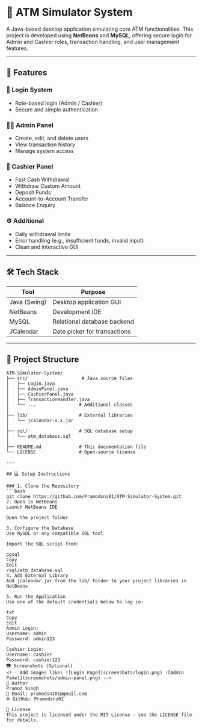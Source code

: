# 🏧 ATM Simulator System

A Java-based desktop application simulating core ATM functionalities. This project is developed using **NetBeans** and **MySQL**, offering secure login for Admin and Cashier roles, transaction handling, and user management features.

---

## 🚀 Features

### 🔐 Login System
- Role-based login (Admin / Cashier)
- Secure and simple authentication

### 👨‍💼 Admin Panel
- Create, edit, and delete users
- View transaction history
- Manage system access

### 💼 Cashier Panel
- Fast Cash Withdrawal
- Withdraw Custom Amount
- Deposit Funds
- Account-to-Account Transfer
- Balance Enquiry

### ⚙️ Additional
- Daily withdrawal limits
- Error handling (e.g., insufficient funds, invalid input)
- Clean and interactive GUI

---

## 🛠️ Tech Stack

| Tool             | Purpose                       |
|------------------|-------------------------------|
| Java (Swing)     | Desktop application GUI       |
| NetBeans         | Development IDE               |
| MySQL            | Relational database backend   |
| JCalendar        | Date picker for transactions  |

---

## 📁 Project Structure

```plaintext
ATM-Simulator-System/
├── src/                    # Java source files
│   ├── Login.java
│   ├── AdminPanel.java
│   ├── CashierPanel.java
│   ├── TransactionHandler.java
│   └── ...                # Additional classes
│
├── lib/                   # External libraries
│   └── jcalendar-x.x.jar
│
├── sql/                   # SQL database setup
│   └── atm_database.sql
│
├── README.md              # This documentation file
└── LICENSE                # Open-source license

---

## 💻 Setup Instructions

### 1. Clone the Repository
```bash
git clone https://github.com/Pramodsnz01/ATM-Simulator-System.git
2. Open in NetBeans
Launch NetBeans IDE

Open the project folder

3. Configure the Database
Use MySQL or any compatible SQL tool

Import the SQL script from:

pgsql
Copy
Edit
/sql/atm_database.sql
4. Add External Library
Add jcalendar.jar from the lib/ folder to your project libraries in NetBeans

5. Run the Application
Use one of the default credentials below to log in:

txt
Copy
Edit
Admin Login:
Username: admin
Password: admin123

Cashier Login:
Username: cashier
Password: cashier123
📷 Screenshots (Optional)
<!-- Add images like: ![Login Page](screenshots/login.png) ![Admin Panel](screenshots/admin-panel.png) -->
👤 Author
Pramod Singh
📧 Email: pramodsnz01@gmail.com
🌐 GitHub: Pramodsnz01

📄 License
This project is licensed under the MIT License — see the LICENSE file for details.